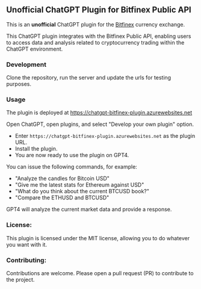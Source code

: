 ## Unofficial ChatGPT Plugin for Bitfinex Public API

This is an **unofficial** ChatGPT plugin for the [Bitfinex](https://www.bitfinex.com) currency exchange.

This ChatGPT plugin integrates with the Bitfinex Public API, enabling users to access data and analysis related to cryptocurrency trading within the ChatGPT environment.

### Development

Clone the repository, run the server and update the urls for testing purposes.

### Usage

The plugin is deployed at https://chatgpt-bitfinex-plugin.azurewebsites.net

Open ChatGPT, open plugins, and select "Develop your own plugin" option.

- Enter `https://chatgpt-bitfinex-plugin.azurewebsites.net` as the plugin URL.
- Install the plugin.
- You are now ready to use the plugin on GPT4.

You can issue the following commands, for example:

- "Analyze the candles for Bitcoin USD"
- "Give me the latest stats for Ethereum against USD"
- "What do you think about the current BTCUSD book?"
- "Compare the ETHUSD and BTCUSD"

GPT4 will analyze the current market data and provide a response.

### License:

This plugin is licensed under the MIT license, allowing you to do whatever you want with it.

### Contributing:

Contributions are welcome. Please open a pull request (PR) to contribute to the project.
